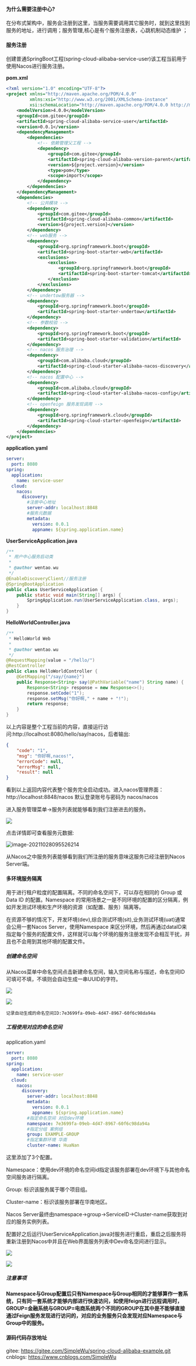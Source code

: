 #### 为什么需要注册中心?

在分布式架构中，服务会注册到这里，当服务需要调用其它服务时，就到这里找到服务的地址，进行调用；服务管理,核心是有个服务注册表，心跳机制动态维护 ；

#### 服务注册

创建普通SpringBoot工程(spring-cloud-alibaba-service-user)该工程当前用于使用Nacos进行服务注册。

**pom.xml**

```xml
<?xml version="1.0" encoding="UTF-8"?>
<project xmlns="http://maven.apache.org/POM/4.0.0"
         xmlns:xsi="http://www.w3.org/2001/XMLSchema-instance"
         xsi:schemaLocation="http://maven.apache.org/POM/4.0.0 http://maven.apache.org/xsd/maven-4.0.0.xsd">
    <modelVersion>4.0.0</modelVersion>
    <groupId>com.gitee</groupId>
    <artifactId>spring-cloud-alibaba-service-user</artifactId>
    <version>0.0.1</version>
    <dependencyManagement>
        <dependencies>
            <!-- 依赖管理父工程 -->
            <dependency>
                <groupId>com.gitee</groupId>
                <artifactId>spring-cloud-alibaba-version-parent</artifactId>
                <version>${project.version}</version>
                <type>pom</type>
                <scope>import</scope>
            </dependency>
        </dependencies>
    </dependencyManagement>
    <dependencies>
        <!-- 公共模块 -->
        <dependency>
            <groupId>com.gitee</groupId>
            <artifactId>spring-cloud-alibaba-common</artifactId>
            <version>${project.version}</version>
        </dependency>
        <!-- web服务 -->
        <dependency>
            <groupId>org.springframework.boot</groupId>
            <artifactId>spring-boot-starter-web</artifactId>
            <exclusions>
                <exclusion>
                    <groupId>org.springframework.boot</groupId>
                    <artifactId>spring-boot-starter-tomcat</artifactId>
                </exclusion>
            </exclusions>
        </dependency>
        <!-- undertow服务器 -->
        <dependency>
            <groupId>org.springframework.boot</groupId>
            <artifactId>spring-boot-starter-undertow</artifactId>
        </dependency>
        <!-- 参数校验 -->
        <dependency>
            <groupId>org.springframework.boot</groupId>
            <artifactId>spring-boot-starter-validation</artifactId>
        </dependency>
        <!-- nacos 服务治理 -->
        <dependency>
            <groupId>com.alibaba.cloud</groupId>
            <artifactId>spring-cloud-starter-alibaba-nacos-discovery</artifactId>
        </dependency>
        <!-- nacos 配置中心 -->
        <dependency>
            <groupId>com.alibaba.cloud</groupId>
            <artifactId>spring-cloud-starter-alibaba-nacos-config</artifactId>
        </dependency>
        <!-- openfeign 服务发现调用 -->
        <dependency>
            <groupId>org.springframework.cloud</groupId>
            <artifactId>spring-cloud-starter-openfeign</artifactId>
        </dependency>
    </dependencies>
</project>
```

**application.yaml**

```yaml
server:
  port: 8080
spring:
  application:
    name: service-user
  cloud:
    nacos:
      discovery:
        #注册中心地址
        server-addr: localhost:8848
        #服务元数据
        metadata:
          version: 0.0.1
          appname: ${spring.application.name}
```

**UserServiceApplication.java**

```java
/**
 * 用户中心服务启动类
 *
 * @author wentao.wu
 */
@EnableDiscoveryClient//服务注册
@SpringBootApplication
public class UserServiceApplication {
    public static void main(String[] args) {
        SpringApplication.run(UserServiceApplication.class, args);
    }
}
```

**HelloWorldController.java**

```java
/**
 * HelloWorld Web
 *
 * @author wentao.wu
 */
@RequestMapping(value = "/hello/")
@RestController
public class HelloWorldController {
    @GetMapping("/say/{name}")
    public Response<String> say(@PathVariable("name") String name) {
        Response<String> response = new Response<>();
        response.setCode("1");
        response.setMsg("你好啊," + name + "!");
        return response;
    }
}
```

以上内容是整个工程当前的内容，直接运行访问:http://localhost:8080/hello/say/nacos，后者输出:

```json
{
    "code": "1",
    "msg": "你好啊,nacos!",
    "errorCode": null,
    "errorMsg": null,
    "result": null
}
```

看到以上返回内容代表整个服务完全启动成功。进入nacos管理界面：http://localhost:8848/nacos 默认登录账号与密码为 nacos/nacos

进入服务管理菜单->服务列表就能够看到我们注册进去的服务。

![](D:\WorkingSpace\spring-cloud-alibaba-example\cnblogs\images\nacos\20211028095355.png)

点击详情即可查看服务元数据:

![image-20211028095526214](D:\WorkingSpace\spring-cloud-alibaba-example\cnblogs\images\nacos\20211028095526214.png)

从Nacos之中服务列表能够看到我们所注册的服务意味这服务已经注册到Nacos Server端。

#### 多环境服务隔离

用于进行租户粒度的配置隔离。不同的命名空间下，可以存在相同的 Group 或 Data ID 的配置。Namespace 的常用场景之一是不同环境的配置的区分隔离，例如开发测试环境和生产环境的资源（如配置、服务）隔离等。

在资源不够的情况下，开发环境(dev),综合测试环境(sit),业务测试环境(uat)通常会公用一套Nacos Server，使用Namespace 来区分环境，然后再通过dataID来指定每个服务的配置文件，这样就可以每个环境的服务注册发现不会相互干扰，并且也不会用到其他环境的配置文件。

##### 创建命名空间

从Nacos菜单中命名空间点击新建命名空间，输入空间名称与描述，命名空间ID可填可不填，不填则会自动生成一串UUID的字符。

![](D:\WorkingSpace\spring-cloud-alibaba-example\cnblogs\images\nacos\20211028100210.png)

![](D:\WorkingSpace\spring-cloud-alibaba-example\cnblogs\images\nacos\20211028100357.png)

` 记录自动生成的命名空间ID:7e3699fa-09eb-4d47-8967-60f6c98da94a `

##### 工程使用对应的命名空间

application.yaml

```yaml
server:
  port: 8080
spring:
  application:
    name: service-user
  cloud:
    nacos:
      discovery:
        server-addr: localhost:8848
        metadata:
          version: 0.0.1
          appname: ${spring.application.name}
        #指定命名空间 对应dev环境
        namespace: 7e3699fa-09eb-4d47-8967-60f6c98da94a
        #指定分组 案例组
        group: EXAMPLE-GROUP
        #指定集群环境 华南
        cluster-name: HuaNan
```

这里添加了3个配置。

Namespace：使用dev环境的命名空间id指定该服务部署在dev环境下与其他命名空间服务进行隔离。

Group: 标识该服务属于哪个项目组。

Cluster-name：标识该服务部署在华南地区。

Nacos Server最终由namespace->group->ServiceID->Cluster-name获取到对应的服务实例列表。

配置好之后运行UserServiceApplication.java对服务进行重启，重启之后服务将重新注册到Nacos中并且在Web界面服务列表中Dev命名空间进行显示。

![](D:\WorkingSpace\spring-cloud-alibaba-example\cnblogs\images\nacos\20211028101230.png)

![](D:\WorkingSpace\spring-cloud-alibaba-example\cnblogs\images\nacos\20211028101252.png)

##### 注意事项

**Namespace与Group配置后只有Namespace与Group相同的才能够算作一套系统，只有同一套系统才能够内部进行快速访问，如使用feign进行远程调用时，GROUP=金融系统与GROUP=电商系统两个不同的GROUP在其中是不能够直接通过Feign服务发现进行访问的，对应的业务服务只会发现对应Namespace与Group中的服务。**

#### 源码代码存放地址
gitee: https://gitee.com/SimpleWu/spring-cloud-alibaba-example.git
cnblogs: https://www.cnblogs.com/SimpleWu

